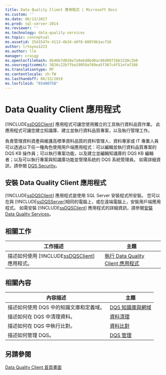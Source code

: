 ```yaml
---
title: Data Quality Client 應用程式 | Microsoft Docs
ms.custom: ''
ms.date: 06/13/2017
ms.prod: sql-server-2014
ms.reviewer: ''
ms.technology: data-quality-services
ms.topic: conceptual
ms.assetid: 25d1547e-4113-4b34-a9f8-8897db1acf16
author: lrtoyou1223
ms.author: lle
manager: craigg
ms.openlocfilehash: 6b46b7d020e7a9ebd8bd0ac96d0971b63230c2b0
ms.sourcegitcommit: 3026c22b7fba19059a769ea5f367c4f51efaf286
ms.translationtype: MT
ms.contentlocale: zh-TW
ms.lasthandoff: 06/15/2019
ms.locfileid: "65480758"
---
```

# <a name="data-quality-client-application"></a>Data Quality Client 應用程式
  [!INCLUDE[ssDQSClient](../includes/ssdqsclient-md.md)] 應用程式可讓您使用獨立的工具執行資料品質作業。 此應用程式可讓您建立知識庫、建立並執行資料品質專案，以及執行管理工作。  
  
 負責管理資料資產與維護高標準資料品質的資料管理人、資料專家或 IT 專業人員可以透過以下任一種角色使用用戶端應用程式：可以編輯並執行資料品質專案的 DQS KB 操作員；可以執行專案功能，以及建立並編輯知識庫的 DQS KB 編輯者；以及可以執行專案與知識庫功能並管理系統的 DQS 系統管理員。 如需詳細資訊，請參閱 [DQS Security](../../2014/data-quality-services/dqs-security.md)。  
  
## <a name="installing-the-data-quality-client-application"></a>安裝 Data Quality Client 應用程式  
 [!INCLUDE[ssDQSClient](../includes/ssdqsclient-md.md)] 應用程式是使用 SQL Server 安裝程式所安裝。 您可以在與 [!INCLUDE[ssDQSServer](../includes/ssdqsserver-md.md)]相同的電腦上，或在遠端電腦上，安裝用戶端應用程式。 如需安裝 [!INCLUDE[ssDQSClient](../includes/ssdqsclient-md.md)] 應用程式的詳細資訊，請參閱[安裝 Data Quality Services](install-windows/install-data-quality-services.md)。  
  
## <a name="related-tasks"></a>相關工作  
  
|工作描述|主題|  
|----------------------|-----------|  
|描述如何使用 [!INCLUDE[ssDQSClient](../includes/ssdqsclient-md.md)] 應用程式。|[執行 Data Quality Client 應用程式](../../2014/data-quality-services/run-the-data-quality-client-application.md)|  
  
## <a name="related-content"></a>相關內容  
  
|內容描述|主題|  
|-------------------------|-----------|  
|描述如何使用 DQS 中的知識文庫和定義域。|[DQS 知識庫與網域](../../2014/data-quality-services/dqs-knowledge-bases-and-domains.md)|  
|描述如何在 DQS 中清理資料。|[資料清理](../../2014/data-quality-services/data-cleansing.md)|  
|描述如何在 DQS 中執行比對。|[資料比對](../../2014/data-quality-services/data-matching.md)|  
|描述如何管理 DQS。|[DQS 管理](../../2014/data-quality-services/dqs-administration.md)|  
  
## <a name="see-also"></a>另請參閱  
 [Data Quality Client 首頁畫面](../../2014/data-quality-services/data-quality-client-home-screen.md)  
  
  
